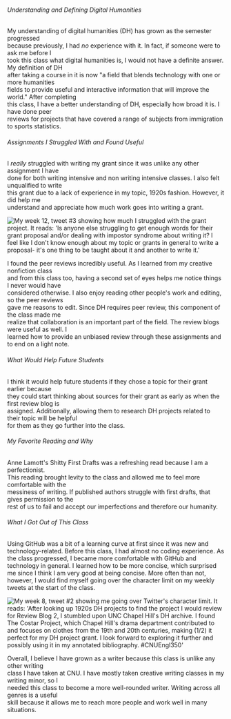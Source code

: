 ###### Understanding and Defining Digital Humanities  

My understanding of digital humanities (DH) has grown as the semester progressed  
because previously, I had _no_ experience with it. In fact, if someone were to ask me before I  
took this class what digital humanities is, I would not have a definite answer. My definition of DH  
after taking a course in it is now "a field that blends technology with one or more humanities  
fields to provide useful and interactive information that will improve the world." After completing  
this class, I have a better understanding of DH, especially how broad it is. I have done peer  
reviews for projects that have covered a range of subjects from immigration to sports statistics.  

###### Assignments I Struggled With and Found Useful 

I _really_ struggled with writing my grant since it was unlike any other assignment I have  
done for both writing intensive and non writing intensive classes. I also felt unqualified to write  
this grant due to a lack of experience in my topic, 1920s fashion. However, it did help me  
understand and appreciate how much work goes into writing a grant. 

![My week 12, tweet #3 showing how much I struggled with the grant project. It reads: 'Is anyone else 
struggling to get enough words for their grant proposal and/or dealing with impostor syndrome about writing it?
I feel like I don't know enough about my topic or grants in general to write a proposal- it's one thing
to be taught about it and another to write it.'](https://raw.githubusercontent.com/RachelJess124/RachelJess124/main/images/week12tweet3.jpg)  

I found the peer reviews incredibly useful. As I learned from my creative nonfiction class  
and from this class too, having a second set of eyes helps me notice things I never would have   
considered otherwise. I also enjoy reading other people's work and editing, so the peer reviews  
gave me reasons to edit. Since DH requires peer review, this component of the class made me  
realize that collaboration is an important part of the field. The review blogs were useful as well. I  
learned how to provide an unbiased review through these assignments and to end on a light note.  

###### What Would Help Future Students

I think it would help future students if they chose a topic for their grant earlier because  
they could start thinking about sources for their grant as early as when the first review blog is  
assigned. Additionally, allowing them to research DH projects related to their topic will be helpful  
for them as they go further into the class.  

###### My Favorite Reading and Why

Anne Lamott's Shitty First Drafts was a refreshing read because I am a perfectionist.  
This reading brought levity to the class and allowed me to feel more comfortable with the  
messiness of writing. If published authors struggle with first drafts, that gives permission to the  
rest of us to fail and accept our imperfections and therefore our humanity.  

###### What I Got Out of This Class

Using GitHub was a bit of a learning curve at first since it was new and 
technology-related. Before this class, I had almost no coding experience. As the class 
progressed, I became more comfortable with GitHub and technology in general. 
I learned how to be more concise, which surprised me since I think I am very good at 
being concise. More often than not, however, I would find myself going over the character limit 
on my weekly tweets at the start of the class.

![My week 8, tweet #2 showing me going over Twitter's character limit. It reads: 'After looking up 1920s DH projects to find the project I
would review for Review Blog 2, I stumbled upon UNC 
Chapel Hill's DH archive. I found The Costar Project,
which Chapel Hill's drama department contributed to
and focuses on clothes from the 19th and 20th centuries, making (1/2)
it perfect for my DH project grant. I look forward to exploring it further and
possibly using it in my annotated bibliography. #CNUEngl350'](https://raw.githubusercontent.com/RachelJess124/RachelJess124/main/images/week8tweet2.jpg)  

Overall, I believe I have grown as a writer because this class is unlike any other writing  
class I have taken at CNU. I have mostly taken creative writing classes in my writing minor, so I  
needed this class to become a more well-rounded writer. Writing across all genres is a useful  
skill because it allows me to reach more people and work well in many situations.  
